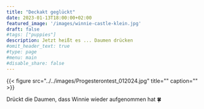 ```yaml
---
title: "Deckakt geglückt"
date: 2023-01-13T18:00:00+02:00
featured_image: '/images/winnie-castle-klein.jpg'
draft: false
#tags: ["puppies"]
description: Jetzt heißt es ... Daumen drücken
#omit_header_text: true
#type: page
#menu: main
#disable_share: false
---
```


{{< figure src="../../images/Progesterontest_012024.jpg" title="" caption="" >}}  

Drückt die Daumen, dass Winnie wieder aufgenommen hat 🍀

